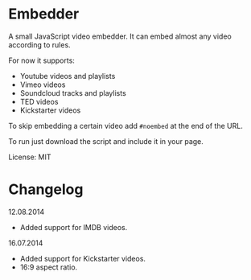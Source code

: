 Embedder
========

A small JavaScript video embedder. It can embed almost any video according to rules.

For now it supports:
* Youtube videos and playlists
* Vimeo videos
* Soundcloud tracks and playlists
* TED videos
* Kickstarter videos

To skip embedding a certain video add `#noembed` at the end of the URL.

To run just download the script and include it in your page.

License: MIT


Changelog
=========

12.08.2014

* Added support for IMDB videos.

16.07.2014

* Added support for Kickstarter videos.
* 16:9 aspect ratio.
